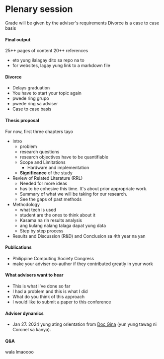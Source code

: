 # Plenary session
Grade will be given by the adviser's requirements
Divorce is a case to case basis

#### Final output
25++ pages of content
20++ references
* eto yung ilalagay dito sa repo na to
* for websites, lagay yung link to a markdown file

#### Divorce
* Delays graduation
* You have to start your topic again
* pwede ring grupo
* pwede ring sa adviser
* Case to case basis

#### Thesis proposal
For now, first three chapters tayo
* Intro
  * problem
  * research questions
  * research objectives have to be quantifiable
  * Scope and Limitations
    * Hardware and implementation
  * **Significance** of the study
* Review of Related Literature (RRL)
  * Needed for more ideas
  * has to be cohesive this time. It's about prior appropriate work.
  * Summary of what we will be taking for our research.
  * See the gaps of past methods
* Methodology
  * what tech is used
  * student are the ones to think about it
  * Kasama na rin results analysis
  * ang kulang nalang talaga dapat yung data
  * Step by step process
* Results and Discussion (R&D) and Conclusion sa 4th year na yan

#### Publications
* Philippine Computing Society Congress
* make your adviser co-author if they contributed greatly in your work

#### What advisers want to hear
* This is what I've done so far
* I had a problem and this is what I did
* What do you think of this approach
* I would like to submit a paper to this conference

#### Adviser dynamics
* Jan 27. 2024 yung ating orientation from [Doc Gina]() (yun yung tawag ni Coronel sa kanya).

#### Q&A
wala lmaoooo
